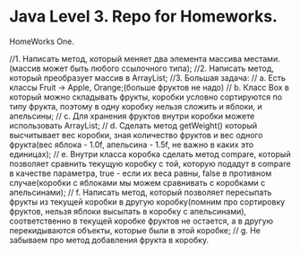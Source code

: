 # Java Level 3. Repo for Homeworks.

HomeWorks One.

//1. Написать метод, который меняет два элемента массива местами.(массив может быть любого ссылочного типа);
//2. Написать метод, который преобразует массив в ArrayList;
//3. Большая задача:
//   a. Есть классы Fruit -> Apple, Orange;(больше фруктов не надо)
//   b. Класс Box в который можно складывать фрукты, коробки условно сортируются по типу фрукта, поэтому в одну коробку нельзя сложить и яблоки, и апельсины;
//   c. Для хранения фруктов внутри коробки можете использовать ArrayList;
//   d. Сделать метод getWeight() который высчитывает вес коробки, зная количество фруктов и вес одного фрукта(вес яблока - 1.0f, апельсина - 1.5f, не важно в каких это единицах);
//   e. Внутри класса коробка сделать метод compare, который позволяет сравнить текущую коробку с той, которую подадут в compare в качестве параметра, true - если их веса равны, false в противном случае(коробки с яблоками мы можем сравнивать с коробками с апельсинами);
//   f. Написать метод, который позволяет пересыпать фрукты из текущей коробки в другую коробку(помним про сортировку фруктов, нельзя яблоки высыпать в коробку с апельсинами), соответственно в текущей коробке фруктов не остается, а в другую перекидываются объекты, которые были в этой коробке;
//   g. Не забываем про метод добавления фрукта в коробку.
